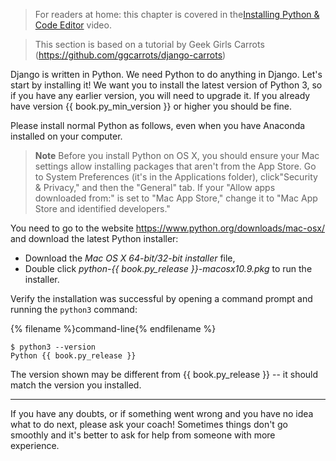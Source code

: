 > For readers at home: this chapter is covered in the[Installing Python & Code Editor](https://www.youtube.com/watch?v=pVTaqzKZCdA) 
video.

> This section is based on a tutorial by Geek Girls Carrots (https://github.com/ggcarrots/django-carrots)

Django is written in Python. We need Python to do anything in Django. Let's start by installing it! We want you to install the 
latest version of Python 3, so if you have any earlier version, you will need to upgrade it. If you already have version 
{{ book.py_min_version }} or higher you should be fine.

Please install normal Python as follows, even when you have Anaconda installed on your computer.

> **Note** Before you install Python on OS X, you should ensure your Mac settings allow installing packages that aren't from the 
App Store. Go to System Preferences (it's in the Applications folder), click"Security & Privacy," and then the "General" tab. 
If your "Allow apps downloaded from:" is set to "Mac App Store," change it to "Mac App Store and identified developers."

You need to go to the website https://www.python.org/downloads/mac-osx/ and download the latest Python installer:

* Download the *Mac OS X 64-bit/32-bit installer* file,
* Double click *python-{{ book.py_release }}-macosx10.9.pkg* to run the installer.

Verify the installation was successful by opening a command prompt and running the `python3` command:

{% filename %}command-line{% endfilename %}
```
$ python3 --version
Python {{ book.py_release }}
```
The version shown may be different from {{ book.py_release }} -- it should match the version you installed.

----

If you have any doubts, or if something went wrong and you have no idea what to do next, please ask your coach! Sometimes things 
don't go smoothly and it's better to ask for help from someone with more experience.
